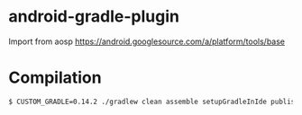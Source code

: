 android-gradle-plugin
=====================

Import from aosp https://android.googlesource.com/a/platform/tools/base

Compilation
===========

```bash
$ CUSTOM_GRADLE=0.14.2 ./gradlew clean assemble setupGradleInIde publishLocal
```
